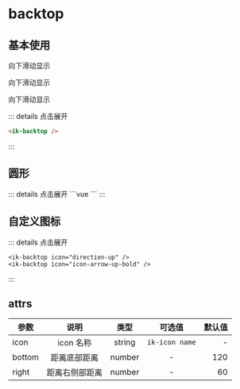 # backtop

## 基本使用

<ik-backtop />

<p>向下滑动显示</p>
<p>向下滑动显示</p>
<p>向下滑动显示</p>

::: details 点击展开

```html
<ik-backtop />
```

:::

## 圆形

<ik-backtop shape :bottom="180" />
::: details 点击展开
```vue
<ik-backtop shape :bottom="180" />
```
:::

## 自定义图标

<ik-backtop :right="10" icon="direction-up" />
<ik-backtop :right="110" icon="arrow-up-bold" />

::: details 点击展开

```vue
<ik-backtop icon="direction-up" />
<ik-backtop icon="icon-arrow-up-bold" />
```

:::

## attrs

| 参数   |      说明      |  类型  |     可选值     | 默认值 |
| ------ | :------------: | :----: | :------------: | -----: |
| icon   |   icon 名称    | string | `ik-icon name` |      - |
| bottom |  距离底部距离  | number |       -        |    120 |
| right  | 距离右侧部距离 | number |       -        |     60 |
